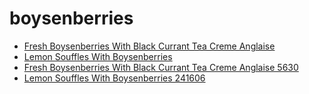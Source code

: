 # boysenberries

 * [Fresh Boysenberries With Black Currant Tea Creme Anglaise](../../index/f/fresh-boysenberries-with-black-currant-tea-creme-anglaise-5630.json)
 * [Lemon Souffles With Boysenberries](../../index/l/lemon-souffles-with-boysenberries-241606.json)
 * [Fresh Boysenberries With Black Currant Tea Creme Anglaise 5630](../../index/f/fresh-boysenberries-with-black-currant-tea-creme-anglaise-5630.json)
 * [Lemon Souffles With Boysenberries 241606](../../index/l/lemon-souffles-with-boysenberries-241606.json)
